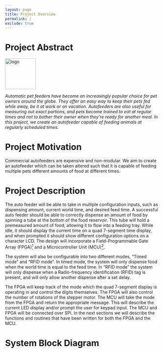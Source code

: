 ```yaml
---
layout: page
title: Project Overview
permalink: /
exclude: true
---
```


# Project Abstract

<div style="text-align: left">
  <img src="./assets/img/Logo.png" alt="logo" width="100" />
</div>

<i><p>Automatic pet feeders have become an increasingly popular choice for pet owners around the globe. They offer an easy way to keep their pets fed while away, be it at work or on vacation. Autofeeders are also useful for measuring out exact portions, and pets become trained to eat at regular times and not to bother their owner when they're ready for another meal. In this project, we create an autofeeder capable of feeding animals at regularly scheduled times.</i></p>

# Project Motivation

Commercial autofeeders are expensive and non-modular. We aim to create an autofeeder which can be taken altered such that it is capable of feeding multiple pets different amounts of food at different times. 

# Project Description

The auto feeder will be able to take in multiple configuration inputs, such as dispensing amount, current world time, and desired feed time. A successful auto feeder should be able to correctly dispense an amount of food by spinning a tube at the bottom of the food reservoir. This tube will hold a premeasured amount of food, allowing it to flow into a feeding tray. While idle, it should display the current time on a quad 7-segment time display, and when prompted it should show different configuration options on a character LCD. The design will incorporate a Field-Programmable Gate Array (FPGA)[<sup>1</sup>](https://cturek.github.io/E155-Autofeeder/references/) and a Microcontroller Unit (MCU)[<sup>2</sup>](https://cturek.github.io/E155-Autofeeder/resources/).

The system will also be configurable into two different modes, “Timed mode” and “RFID mode”. In timed mode, the system will only dispense food when the world time is equal to the feed time. In “RFID mode” the system will only dispense when a Radio-frequency identification (RFID) tag is present, and will only allow another dispense after a set delay.

The FPGA will keep track of the mode which the quad 7-segment display is operating in and control the digits themselves. The FPGA will also control the number of rotations of the stepper motor. The MCU will take the mode from the FPGA and return the appropriate message. This will describe the current LED display and/or prompt the user for keypad input. The MCU and FPGA will be connected over SPI. In the next sections we will describe the functions and routines that have been written for both the FPGA and the MCU.


# System Block Diagram
